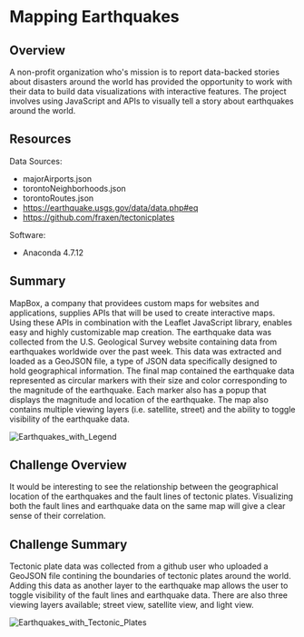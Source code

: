 # Mapping Earthquakes

## Overview
A non-profit organization who's mission is to report data-backed stories about disasters around the world has provided the opportunity to work with their data to build data visualizations with interactive features. The project involves using JavaScript and APIs to visually tell a story about earthquakes around the world. 

## Resources
Data Sources:
- majorAirports.json
- torontoNeighborhoods.json
- torontoRoutes.json
- https://earthquake.usgs.gov/data/data.php#eq
- https://github.com/fraxen/tectonicplates

Software:
- Anaconda 4.7.12

## Summary
MapBox, a company that providees custom maps for websites and applications, supplies APIs that will be used to create interactive maps. Using these APIs in combination with the Leaflet JavaScript library, enables easy and highly customizable map creation. The earthquake data was collected from the U.S. Geological Survey website containing data from earthquakes worldwide over the past week. This data was extracted and loaded as a GeoJSON file, a type of JSON data specifically designed to hold geographical information. The final map contained the earthquake data represented as circular markers with their size and color corresponding to the magnitude of the earthquake. Each marker also has a popup that displays the magnitude and location of the earthquake. The map also contains multiple viewing layers (i.e. satellite, street) and the ability to toggle visibility of the earthquake data.

![Earthquakes_with_Legend](https://user-images.githubusercontent.com/32782443/72224779-00b9c400-3533-11ea-8689-54fac8bf5fa0.png)

## Challenge Overview
It would be interesting to see the relationship between the geographical location of the earthquakes and the fault lines of tectonic plates. Visualizing both the fault lines and earthquake data on the same map will give a clear sense of their correlation. 

## Challenge Summary
Tectonic plate data was collected from a github user who uploaded a GeoJSON file contining the boundaries of tectonic plates around the world. Adding this data as another layer to the earthquake map allows the user to toggle visibility of the fault lines and earthquake data. There are also three viewing layers available; street view, satellite view, and light view. 

![Earthquakes_with_Tectonic_Plates](https://user-images.githubusercontent.com/32782443/72224879-fc41db00-3533-11ea-87f7-b48095475d4f.png)
